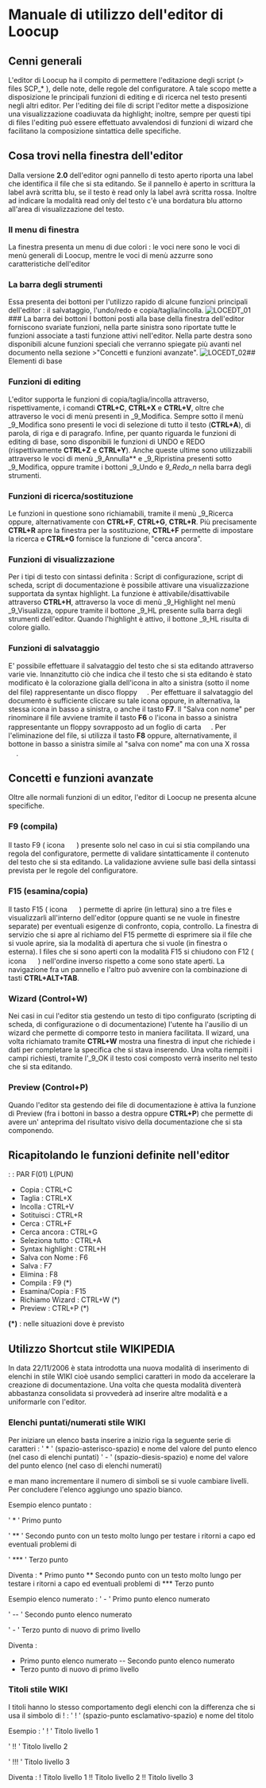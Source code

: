 # Manuale di utilizzo dell'editor di Loocup
## Cenni generali
L'editor di Loocup ha il compito di permettere l'editazione degli script (> files SCP_\*  ), delle note, delle regole del configuratore. A tale scopo mette a disposizione le principali funzioni di editing e di ricerca nel testo presenti negli altri editor. Per l'editing dei file di script l'editor mette a disposizione una visualizzazione coadiuvata da highlight; inoltre, sempre per questi tipi di files l'editing può essere effettuato avvalendosi di funzioni di wizard che facilitano la composizione sintattica delle specifiche.
## Cosa trovi nella finestra dell'editor
Dalla versione **2.0** dell'editor ogni pannello di testo aperto riporta una label che identifica il file che si sta editando. Se il pannello è aperto in scrittura la label avrà scritta blu, se il testo è read only la label avrà scritta rossa. Inoltre ad indicare la modalità read only del testo c'è una bordatura blu attorno all'area di visualizzazione del testo.
### Il menu di finestra
La finestra presenta un menu di due colori :  le voci nere sono le voci di menù generali di Loocup, mentre le voci di menù azzurre sono caratteristiche dell'editor
### La barra degli strumenti
Essa presenta dei bottoni per l'utilizzo rapido di alcune funzioni principali dell'editor :  il salvataggio, l'undo/redo e copia/taglia/incolla.
![LOCEDT_01](https://doc.smeup.com/immagini/MBDOC_OPE-LOCEDT_MAN/LOCEDT_01.png)### La barra dei bottoni
I bottoni posti alla base della finestra dell'editor forniscono svariate funzioni, nella parte sinistra sono riportate tutte le funzioni associate a tasti funzione attivi nell'editor. Nella parte destra sono disponibili alcune funzioni speciali che verranno spiegate più avanti nel documento nella sezione >"Concetti e funzioni avanzate".
![LOCEDT_02](https://doc.smeup.com/immagini/MBDOC_OPE-LOCEDT_MAN/LOCEDT_02.png)## Elementi di base
### Funzioni di editing
L'editor supporta le funzioni di copia/taglia/incolla attraverso, rispettivamente, i comandi **CTRL+C**, **CTRL+X** e **CTRL+V**, oltre che attraverso le voci di menù presenti in _9_Modifica. Sempre sotto il menù _9_Modifica sono presenti le voci di selezione di tutto il testo (**CTRL+A**), di parola, di riga e di paragrafo. Infine, per quanto riguarda le funzioni di editing di base, sono disponibili le funzioni di UNDO e REDO (rispettivamente **CTRL+Z** e **CTRL+Y**). Anche queste ultime sono utilizzabili attraverso le voci di menù _9_Annulla** e _9_Ripristina presenti sotto _9_Modifica, oppure tramite i bottoni _9_Undo e _9_Redo_n_ nella barra degli strumenti.
### Funzioni di ricerca/sostituzione
Le funzioni in questione sono richiamabili, tramite il menù _9_Ricerca oppure, alternativamente con **CTRL+F**, **CTRL+G**, **CTRL+R**. Più precisamente **CTRL+R** apre la finestra per la sostituzione, **CTRL+F** permette di impostare la ricerca e **CTRL+G** fornisce la funzione di "cerca ancora".
### Funzioni di visualizzazione
Per i tipi di testo con sintassi definita :  Script di configurazione, script di scheda, script di documentazione è possibile attivare una visualizzazione supportata da syntax highlight. La funzione è attivabile/disattivabile attraverso **CTRL+H**, attraverso la voce di menù _9_Highlight nel menù _9_Visualizza, oppure tramite il bottone _9_HL presente sulla barra degli strumenti dell'editor. Quando l'highlight è attivo, il bottone _9_HL risulta di colore giallo.
### Funzioni di salvataggio
E' possibile effettuare il salvataggio del testo che si sta editando attraverso varie vie. Innanzitutto ciò che indica che il testo che si sta editando è stato modificato è la colorazione gialla dell'icona in alto a sinistra (sotto il nome del file) rappresentante un disco floppy <img src="file : [SME.ICO]\LO\LOCEDT\f07.gif" width="16" height="16">. Per effettuare il salvataggio del documento è sufficiente cliccare su tale icona oppure, in alternativa, la stessa icona in basso a sinistra, o anche il tasto **F7**.
Il "Salva con nome" per rinominare il file avviene tramite il tasto **F6** o l'icona in basso a sinistra rappresentante un floppy sovrapposto ad un foglio di carta <img src="file : [SME.ICO]\LO\LOCEDT\f06.gif" width="16" height="16">.
Per l'eliminazione del file, si utilizza il tasto **F8** oppure, alternativamente, il bottone in basso a sinistra simile al "salva con nome" ma con una X rossa <img src="file : [SME.ICO]\LO\LOCEDT\f08.gif" width="16" height="16">.
## Concetti e funzioni avanzate
Oltre alle normali funzioni di un editor, l'editor di Loocup ne presenta alcune specifiche.
### F9 (compila)
Il tasto F9 ( icona <img src="file : [SME.ICO]\LO\LOCEDT\f09.gif" width="16" height="16"> ) presente solo nel caso in cui si stia compilando una regola del configuratore, permette di validare sintatticamente il contenuto del testo che si sta editando. La validazione avviene sulle basi della sintassi prevista per le regole del configuratore.
### F15 (esamina/copia)
Il tasto F15 ( icona <img src="file : [SME.ICO]\LO\LOCEDT\f15.gif" width="16" height="16"> ) permette di aprire (in lettura) sino a tre files e visualizzarli all'interno dell'editor (oppure quanti se ne vuole in finestre separate) per eventuali esigenze di confronto, copia, controllo. La finestra di servizio che si apre al richiamo del F15 permette di esprimere sia il file che si vuole aprire, sia la modalità di apertura che si vuole (in finestra o esterna).
I files che si sono aperti con la modalità F15 si chiudono con F12 ( icona <img src="file : [SME.ICO]\LO\LOCEDT\f12.gif" width="16" height="16"> ) nell'ordine inverso rispetto a come sono state aperti.
La navigazione fra un pannello e l'altro può avvenire con la combinazione di tasti **CTRL+ALT+TAB**.
### Wizard (Control+W)
Nei casi in cui l'editor stia gestendo un testo di tipo configurato (scripting di scheda, di configurazione o di documentazione) l'utente ha l'ausilio di un wizard che permette di comporre testo in maniera facilitata. Il wizard, una volta richiamato tramite **CTRL+W** mostra una finestra di input che richiede i dati per completare la specifica che si stava inserendo. Una volta riempiti i campi richiesti, tramite l'_9_OK il testo così composto verrà inserito nel testo che si sta editando.
### Preview (Control+P)
Quando l'editor sta gestendo dei file di documentazione è attiva la funzione di Preview (fra i bottoni in basso a destra oppure **CTRL+P**) che permette di avere un' anteprima del risultato visivo della documentazione che si sta componendo.
## Ricapitolando le funzioni definite nell'editor
 :  : PAR F(01) L(PUN)
- Copia :     CTRL+C
- Taglia :     CTRL+X
- Incolla :     CTRL+V
- Sotituisci :     CTRL+R
- Cerca :     CTRL+F
- Cerca ancora :     CTRL+G
- Seleziona tutto :     CTRL+A
- Syntax highlight :     CTRL+H
- Salva con Nome :     F6
- Salva :     F7
- Elimina :     F8
- Compila :     F9 (\*)
- Esamina/Copia :     F15
- Richiamo Wizard :     CTRL+W (\*)
- Preview :     CTRL+P (\*)


**(\*)** :  nelle situazioni dove è previsto

## Utilizzo Shortcut stile WIKIPEDIA
In data 22/11/2006 è stata introdotta una nuova modalità di inserimento di elenchi in stile WIKI cioè usando semplici caratteri in modo da accelerare la creazione di documentazione.
Una volta che questa modalità diventerà abbastanza consolidata si provvederà ad inserire altre modalità e a uniformarle con l'editor.

### Elenchi puntati/numerati stile WIKI
Per iniziare un elenco basta  inserire a inizio riga la seguente serie di caratteri : 
' \* '  (spazio-asterisco-spazio) e nome del valore del punto elenco (nel caso di elenchi puntati)
' - ' (spazio-diesis-spazio) e nome del valore del punto elenco (nel caso di elenchi numerati)

e man mano incrementare il numero di simboli se si vuole cambiare livelli. Per concludere l'elenco aggiungo uno spazio bianco.

Esempio elenco puntato : 

 ' \* ' Primo punto

 ' \*\* ' Secondo punto con un testo molto lungo per testare i ritorni a capo ed eventuali problemi di

 ' \*\*\* ' Terzo punto

Diventa : 
 \* Primo punto
 \*\* Secondo punto con un testo molto lungo per testare i ritorni a capo ed eventuali problemi di
 \*\*\* Terzo punto

Esempio elenco numerato : 
 ' - ' Primo punto elenco numerato

 ' -- ' Secondo punto elenco numerato

 ' - ' Terzo punto di nuovo di primo livello

Diventa : 
 - Primo punto elenco numerato
 -- Secondo punto elenco numerato
 - Terzo punto di nuovo di primo livello

### Titoli stile WIKI
I titoli hanno lo stesso comportamento degli elenchi con la differenza che si usa il simbolo di ! : 
' ! '  (spazio-punto esclamativo-spazio) e nome del titolo

Esempio : 
' ! ' Titolo livello 1

' !! ' Titolo livello 2

' !!! ' Titolo  livello 3

Diventa : 
 ! Titolo livello 1
 !! Titolo livello 2
 !! Titolo  livello 3
